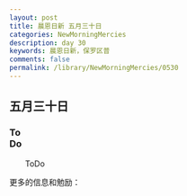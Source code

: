 ```yaml
---
layout: post
title: 晨恩日新 五月三十日
categories: NewMorningMercies
description: day 30
keywords: 晨恩日新，保罗区普
comments: false
permalink: /library/NewMorningMercies/0530
---
```


## 五月三十日

### To <br> Do

&emsp;&emsp;ToDo

更多的信息和勉励：[]()
